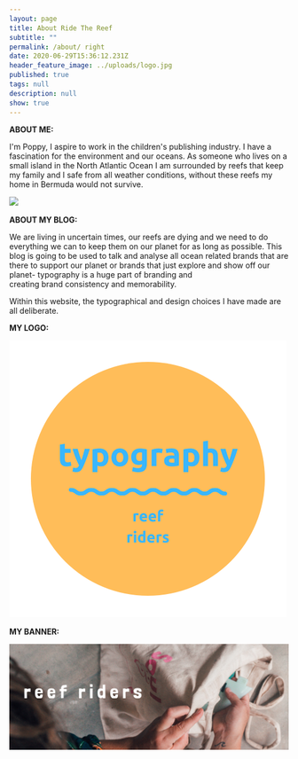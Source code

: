 ```yaml
---
layout: page
title: About Ride The Reef
subtitle: ""
permalink: /about/ right
date: 2020-06-29T15:36:12.231Z
header_feature_image: ../uploads/logo.jpg
published: true
tags: null
description: null
show: true
---
```

**ABOUT ME:**

I'm Poppy, I aspire to work in the children's publishing industry. I have a fascination for the environment and our oceans. As someone who lives on a small island in the North Atlantic Ocean I am surrounded by reefs that keep my family and I safe from all weather conditions, without these reefs my home in Bermuda would not survive.

![](../uploads/screenshot-2020-09-27-at-23.34.43.png)

**ABOUT MY BLOG:**

We are living in uncertain times, our reefs are dying and we need to do everything we can to keep them on our planet for as long as possible. This blog is going to be used to talk and analyse all ocean related brands that are there to support our planet or brands that just explore and show off our planet- typography is a huge part of branding and creating brand consistency and memorability.

Within this website, the typographical and design choices I have made are all deliberate.



**MY LOGO:**

![](../uploads/logo.jpg)

**MY BANNER:**

![](../uploads/breathe-facebook-cover.png)